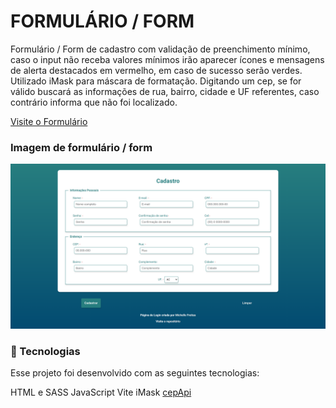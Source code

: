 # FORMULÁRIO / FORM

Formulário / Form de cadastro com validação de preenchimento mínimo, caso o input não receba valores mínimos irão aparecer ícones e mensagens de alerta destacados em vermelho, em caso de sucesso serão verdes. Utilizado iMask para máscara de formatação. Digitando um cep, se for válido buscará as informações de rua, bairro, cidade e UF referentes, caso contrário informa que não foi localizado. <br/>

[Visite o Formulário](https://michelle-freitas-form.vercel.app/)

### Imagem de formulário / form
 <img alt="Imagem de formulário / form" src="./public/form-image.png">


### 🚀 Tecnologias
Esse projeto foi desenvolvido com as seguintes tecnologias:

HTML e SASS
JavaScript
Vite
iMask
[cepApi](https://viacep.com.br/)


